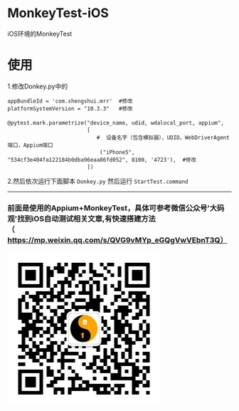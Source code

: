 # MonkeyTest-iOS
iOS环境的MonkeyTest

# 使用

1.修改Donkey.py中的

```
appBundleId = 'com.shengshui.mrr'  #修改
platformSystemVersion = "10.3.3"   #修改

@pytest.mark.parametrize("device_name, udid, wdalocal_port, appium",
                         [
                            #  设备名字（包含模拟器），UDID，WebDriverAgent端口，Appium端口
                             ("iPhone5", "534cf3e404fa122184b0dba96eaa86fd052", 8100, '4723'),  #修改
                         ])

```

2.然后依次运行下面脚本
`Donkey.py`
然后运行
`StartTest.command`

---

### 前面是使用的Appium+MonkeyTest，具体可参考微信公众号'大码观'找到iOS自动测试相关文章,有快速搭建方法 （https://mp.weixin.qq.com/s/QVG9vMYp_eGQgVwVEbnT3Q）

![大码观](venv/qrcode_for_gh_bcea7d5c10c4_344.jpg)
